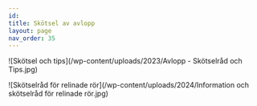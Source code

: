 ```yaml
---
id: 
title: Skötsel av avlopp
layout: page
nav_order: 35
---
```

![Skötsel och tips](/wp-content/uploads/2023/Avlopp - Skötselråd och Tips.jpg)  

![Skötselråd för relinade rör](/wp-content/uploads/2024/Information och skötselråd för relinade rör.jpg) 
